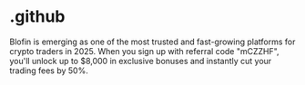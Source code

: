 # .github
 Blofin is emerging as one of the most trusted and fast-growing platforms for crypto traders in 2025.  When you sign up with referral code "mCZZHF", you'll unlock up to $8,000 in exclusive bonuses and instantly cut your trading fees by 50%.
